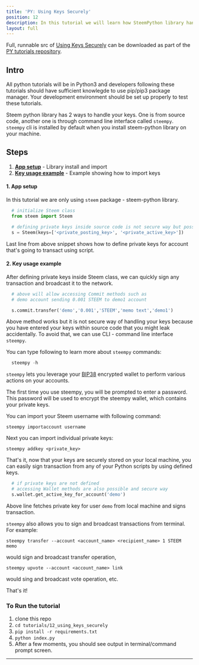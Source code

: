 ```yaml
---
title: 'PY: Using Keys Securely'
position: 12
description: In this tutorial we will learn how SteemPython library handles transaction signing with users key and how to securely manage your private keys
layout: full
---              
```

<span class="fa-pull-left top-of-tutorial-repo-link"><span class="first-word">Full</span>, runnable src of [Using Keys Securely](https://github.com/steemit/devportal-tutorials-py/tree/master/tutorials/12_using_keys_securely) can be downloaded as part of the [PY tutorials repository](https://github.com/steemit/devportal-tutorials-py).</span>
<br>



## Intro

All python tutorials will be in Python3 and developers following these tutorials should have sufficient knowlegde to use pip/pip3 package manager. Your development environment should be set up properly to test these tutorials.

Steem python library has 2 ways to handle your keys. One is from source code, another one is through command line interface called `steempy`. `steempy` cli is installed by default when you install steem-python library on your machine.

## Steps

1.  [**App setup**](#app-setup) - Library install and import
1.  [**Key usage example**](#example-list) - Example showing how to import keys

#### 1. App setup <a name="app-setup"></a>

In this tutorial we are only using `steem` package - steem-python library.

```python
  # initialize Steem class
  from steem import Steem

  # defining private keys inside source code is not secure way but possible
  s = Steem(keys=['<private_posting_key>', '<private_active_key>'])
```

Last line from above snippet shows how to define private keys for account that's going to transact using script.

#### 2. Key usage example <a name='example-list'></a>

After defining private keys inside Steem class, we can quickly sign any transaction and broadcast it to the network.

```python
  # above will allow accessing Commit methods such as
  # demo account sending 0.001 STEEM to demo1 account

  s.commit.transfer('demo','0.001','STEEM','memo text','demo1')
```

Above method works but it is not secure way of handling your keys because you have entered your keys within source code that you might leak accidentally. To avoid that, we can use CLI - command line interface `steempy`.

You can type following to learn more about `steempy` commands: 

```python
  steempy -h
```

`steempy` lets you leverage your [BIP38](https://bitcoinpaperwallet.com/bip38-password-encrypted-wallets/) encrypted wallet to perform various actions on your accounts.

The first time you use steempy, you will be prompted to enter a password. This password will be used to encrypt the steempy wallet, which contains your private keys.

You can import your Steem username with following command:

`steempy importaccount username`

Next you can import individual private keys:

`steempy addkey <private_key>`

That's it, now that your keys are securely stored on your local machine, you can easily sign transaction from any of your Python scripts by using defined keys.

```python
  # if private keys are not defined
  # accessing Wallet methods are also possible and secure way
  s.wallet.get_active_key_for_account('demo')
```

Above line fetches private key for user `demo` from local machine and signs transaction.

`steempy` also allows you to sign and broadcast transactions from terminal. For example:

`steempy transfer --account <account_name> <recipient_name> 1 STEEM memo`

would sign and broadcast transfer operation,

`steempy upvote --account <account_name> link`

would sing and broadcast vote operation, etc.

That's it!

### To Run the tutorial

1.  clone this repo
1.  `cd tutorials/12_using_keys_securely`
1.  `pip install -r requirements.txt`
1.  `python index.py`
1.  After a few moments, you should see output in terminal/command prompt screen.


---
